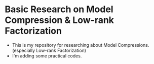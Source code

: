 # Basic Research on Model Compression & Low-rank Factorization

- This is my repository for researching about Model Compressions. (especially Low-rank Factorization)
- I'm adding some practical codes.
